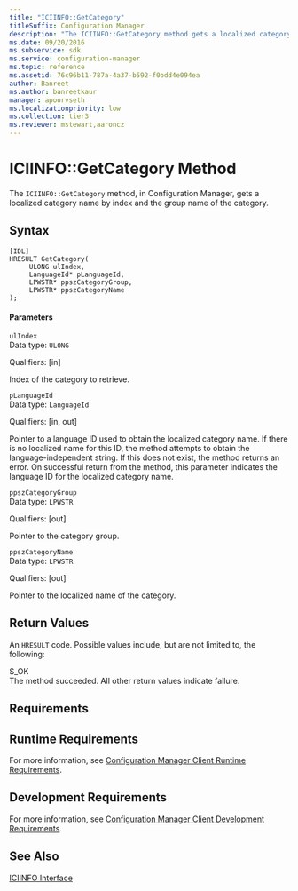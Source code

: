 ```yaml
---
title: "ICIINFO::GetCategory"
titleSuffix: Configuration Manager
description: "The ICIINFO::GetCategory method gets a localized category name by index and the group name of the category."
ms.date: 09/20/2016
ms.subservice: sdk
ms.service: configuration-manager
ms.topic: reference
ms.assetid: 76c96b11-787a-4a37-b592-f0bdd4e094ea
author: Banreet
ms.author: banreetkaur
manager: apoorvseth
ms.localizationpriority: low
ms.collection: tier3
ms.reviewer: mstewart,aaroncz 
---
```

# ICIINFO::GetCategory Method
The `ICIINFO::GetCategory` method, in Configuration Manager, gets a localized category name by index and the group name of the category.  

## Syntax  

```  
[IDL]  
HRESULT GetCategory(  
     ULONG ulIndex,  
     LanguageId* pLanguageId,  
     LPWSTR* ppszCategoryGroup,  
     LPWSTR* ppszCategoryName  
);  
```  

#### Parameters  
 `ulIndex`  
 Data type: `ULONG`  

 Qualifiers: [in]  

 Index of the category to retrieve.  

 `pLanguageId`  
 Data type: `LanguageId`  

 Qualifiers: [in, out]  

 Pointer to a language ID used to obtain the localized category name. If there is no localized name for this ID, the method attempts to obtain the language-independent string. If this does not exist, the method returns an error. On successful return from the method, this parameter indicates the language ID for the localized category name.  

 `ppszCategoryGroup`  
 Data type: `LPWSTR`  

 Qualifiers: [out]  

 Pointer to the category group.  

 `ppszCategoryName`  
 Data type: `LPWSTR`  

 Qualifiers: [out]  

 Pointer to the localized name of the category.  

## Return Values  
 An `HRESULT` code. Possible values include, but are not limited to, the following:  

 S_OK  
 The method succeeded. All other return values indicate failure.  

## Requirements  

## Runtime Requirements  
 For more information, see [Configuration Manager Client Runtime Requirements](../../../../../develop/core/reqs/client-runtime-requirements.md).  

## Development Requirements  
 For more information, see [Configuration Manager Client Development Requirements](../../../../../develop/core/reqs/client-development-requirements.md).  

## See Also  
 [ICIINFO Interface](../../../../../develop/reference/core/clients/client-classes/iciinfo-interface.md)
